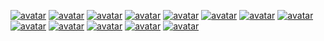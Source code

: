 <a data-fancybox title="avatar" href="https://img-blog.csdnimg.cn/20191210191245119.jpg">![avatar](https://img-blog.csdnimg.cn/20191210191245119.jpg)</a>
<a data-fancybox title="avatar" href="https://img-blog.csdnimg.cn/2019121019125346.jpg">![avatar](https://img-blog.csdnimg.cn/2019121019125346.jpg)</a>
<a data-fancybox title="avatar" href="https://img-blog.csdnimg.cn/20191210191301222.jpg">![avatar](https://img-blog.csdnimg.cn/20191210191301222.jpg)</a>
<a data-fancybox title="avatar" href="https://img-blog.csdnimg.cn/2019121019130842.jpg">![avatar](https://img-blog.csdnimg.cn/2019121019130842.jpg)</a>
<a data-fancybox title="avatar" href="https://img-blog.csdnimg.cn/20191210191315178.jpg">![avatar](https://img-blog.csdnimg.cn/20191210191315178.jpg)</a>
<a data-fancybox title="avatar" href="https://img-blog.csdnimg.cn/20191210191518270.jpg">![avatar](https://img-blog.csdnimg.cn/20191210191518270.jpg)</a>
<a data-fancybox title="avatar" href="https://img-blog.csdnimg.cn/20191210191532477.jpg">![avatar](https://img-blog.csdnimg.cn/20191210191532477.jpg)</a>
<a data-fancybox title="avatar" href="https://img-blog.csdnimg.cn/20191210191544268.jpg">![avatar](https://img-blog.csdnimg.cn/20191210191544268.jpg)</a>
<a data-fancybox title="avatar" href="https://img-blog.csdnimg.cn/20191210191547991.jpg">![avatar](https://img-blog.csdnimg.cn/20191210191547991.jpg)</a>
<a data-fancybox title="avatar" href="https://img-blog.csdnimg.cn/20191210191553880.jpg">![avatar](https://img-blog.csdnimg.cn/20191210191553880.jpg)</a>
<a data-fancybox title="avatar" href="https://img-blog.csdnimg.cn/20191210191605391.jpg">![avatar](https://img-blog.csdnimg.cn/20191210191605391.jpg)</a>
<a data-fancybox title="avatar" href="https://img-blog.csdnimg.cn/20191210191613265.jpg">![avatar](https://img-blog.csdnimg.cn/20191210191613265.jpg)</a>
<a data-fancybox title="avatar" href="https://img-blog.csdnimg.cn/2019121113581823.jpg">![avatar](https://img-blog.csdnimg.cn/2019121113581823.jpg)</a>